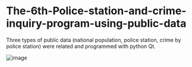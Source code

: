 # The-6th-Police-station-and-crime-inquiry-program-using-public-data
Three types of public data (national population, police station, crime by police station) were related and programmed with python Qt.

![image](https://user-images.githubusercontent.com/115389450/235417959-6ca4078e-66fd-40dc-841c-d224be4b8b88.png)

